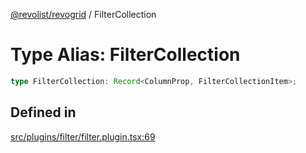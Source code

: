 [@revolist/revogrid](README.md) / FilterCollection

# Type Alias: FilterCollection

```ts
type FilterCollection: Record<ColumnProp, FilterCollectionItem>;
```

## Defined in

[src/plugins/filter/filter.plugin.tsx:69](https://github.com/revolist/revogrid/blob/04dd894203fb683ca28026a56e8b7c79feca958d/src/plugins/filter/filter.plugin.tsx#L69)

